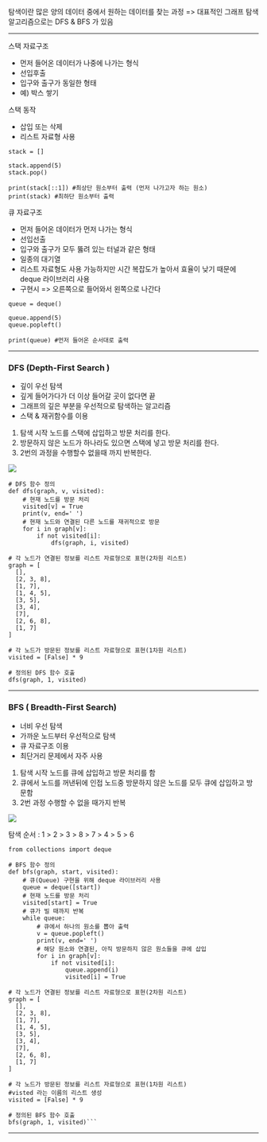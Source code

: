 탐색이란 많은 양의 데이터 중에서 원하는 데이터를 찾는 과정 
=> 대표적인 그래프 탐색 알고리즘으로는 DFS & BFS 가 있음

<hr/>

스택 자료구조 
- 먼저 들어온 데이터가 나중에 나가는 형식
- 선입후출 
- 입구와 출구가 동일한 형태 
- 예) 박스 쌓기 

스택 동작 
- 삽입 또는 삭제
- 리스트 자료형 사용 

```
stack = []

stack.append(5)
stack.pop()

print(stack[::1]) #최상단 원소부터 출력 (먼저 나가고자 하는 원소)
print(stack) #최하단 원소부터 출력

```

큐 자료구조 
- 먼저 들어온 데이터가 먼저 나가는 형식
- 선입선출
- 입구와 출구가 모두 뚫려 있는 터널과 같은 형태 
- 일종의 대기열
- 리스트 자료형도 사용 가능하지만 시간 복잡도가 높아서 효율이 낮기 때문에 deque 라이브러리 사용
- 구현시 => 오른쪽으로 들어와서 왼쪽으로 나간다 

```
queue = deque()

queue.append(5)
queue.popleft()

print(queue) #먼저 들어온 순서대로 출력

```

<hr/>


### DFS (Depth-First Search )
- 깊이 우선 탐색 
- 깊게 들어가다가 더 이상 들어갈 곳이 없다면 끝 
- 그래프의 깊은 부분을 우선적으로 탐색하는 알고리즘
- 스택 & 재귀함수를 이용

1. 탐색 시작 노드를 스택에 삽입하고 방문 처리를 한다.
2. 방문하지 않은 노드가 하나라도 있으면 스택에 넣고 방문 처리를 한다.
3. 2번의 과정을 수행할수 없을때 까지 반복한다.

![](https://images.velog.io/images/jinsol/post/185324e4-6455-4cb5-9fe5-d313acbb73b8/image.png)

```
# DFS 함수 정의
def dfs(graph, v, visited):
    # 현재 노드를 방문 처리
    visited[v] = True
    print(v, end=' ')
    # 현재 노드와 연결된 다른 노드를 재귀적으로 방문
    for i in graph[v]:
        if not visited[i]:
            dfs(graph, i, visited)

# 각 노드가 연결된 정보를 리스트 자료형으로 표현(2차원 리스트)
graph = [
  [],
  [2, 3, 8],
  [1, 7],
  [1, 4, 5],
  [3, 5],
  [3, 4],
  [7],
  [2, 6, 8],
  [1, 7]
]

# 각 노드가 방문된 정보를 리스트 자료형으로 표현(1차원 리스트)
visited = [False] * 9

# 정의된 DFS 함수 호출
dfs(graph, 1, visited)
```

<hr/>

### BFS ( Breadth-First Search)
- 너비 우선 탐색
- 가까운 노드부터 우선적으로 탐색
- 큐 자료구조 이용
- 최단거리 문제에서 자주 사용

1. 탐색 시작 노드를 큐에 삽입하고 방문 처리를 함
2. 큐에서 노드를 꺼낸뒤에 인접 노드중 방문하지 않은 노드를 모두 큐에 삽입하고 방문함
3. 2번 과정 수행할 수 없을 때가지 반복

![](https://images.velog.io/images/jinsol/post/b4665b1f-4b54-4828-8d2a-32dbc33e237e/bfs.png)

탐색 순서 : 1 > 2 > 3 > 8 > 7 > 4 > 5 > 6

```
from collections import deque

# BFS 함수 정의
def bfs(graph, start, visited):
    # 큐(Queue) 구현을 위해 deque 라이브러리 사용
    queue = deque([start])
    # 현재 노드를 방문 처리
    visited[start] = True
    # 큐가 빌 때까지 반복
    while queue:
        # 큐에서 하나의 원소를 뽑아 출력
        v = queue.popleft()
        print(v, end=' ')
        # 해당 원소와 연결된, 아직 방문하지 않은 원소들을 큐에 삽입
        for i in graph[v]:
            if not visited[i]:
                queue.append(i)
                visited[i] = True

# 각 노드가 연결된 정보를 리스트 자료형으로 표현(2차원 리스트)
graph = [
  [],
  [2, 3, 8],
  [1, 7],
  [1, 4, 5],
  [3, 5],
  [3, 4],
  [7],
  [2, 6, 8],
  [1, 7]
]

# 각 노드가 방문된 정보를 리스트 자료형으로 표현(1차원 리스트)
#visted 라는 이름의 리스트 생성
visited = [False] * 9

# 정의된 BFS 함수 호출
bfs(graph, 1, visited)```

```

<hr/>

